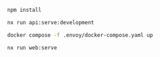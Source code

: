 ```bash
npm install
```

```bash
nx run api:serve:development
```

```bash
docker compose -f .envoy/docker-compose.yaml up
```

```bash
nx run web:serve
```
